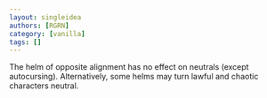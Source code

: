 ```yaml
---
layout: singleidea
authors: [RGRN]
category: [vanilla]
tags: []
---
```

The helm of opposite alignment has no effect on neutrals (except autocursing). Alternatively, some helms may turn lawful and chaotic characters neutral.
